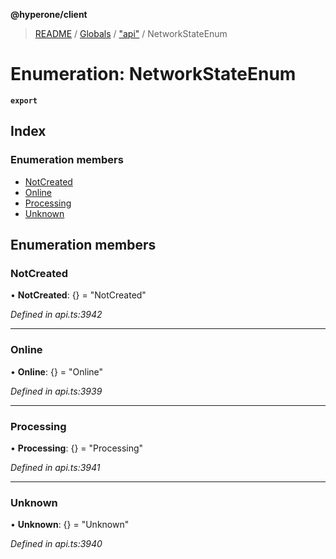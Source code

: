 **@hyperone/client**

> [README](../README.md) / [Globals](../globals.md) / ["api"](../modules/_api_.md) / NetworkStateEnum

# Enumeration: NetworkStateEnum

**`export`** 

## Index

### Enumeration members

* [NotCreated](_api_.networkstateenum.md#notcreated)
* [Online](_api_.networkstateenum.md#online)
* [Processing](_api_.networkstateenum.md#processing)
* [Unknown](_api_.networkstateenum.md#unknown)

## Enumeration members

### NotCreated

•  **NotCreated**: {} = "NotCreated"

*Defined in api.ts:3942*

___

### Online

•  **Online**: {} = "Online"

*Defined in api.ts:3939*

___

### Processing

•  **Processing**: {} = "Processing"

*Defined in api.ts:3941*

___

### Unknown

•  **Unknown**: {} = "Unknown"

*Defined in api.ts:3940*
